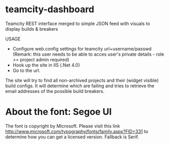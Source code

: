 teamcity-dashboard
==================

Teamcity REST interface merged to simple JSON feed with visuals to display builds &amp; breakers

USAGE
 * Configure web.config settings for teamcity url+username/passwd (Remark: this user needs to be able to acces user's private details - role >= project admin required)
 * Hook up the site in IIS (.Net 4.0)
 * Go to the url. 
 
The site will try to find all non-archived projects and their (widget visible) build configs. It will determine which are failing and tries to retrieve the email addresses of the possible build breakers.
 
About the font: Segoe UI
==================
The font is copyright by Microsoft. Please visit this link http://www.microsoft.com/typography/fonts/family.aspx?FID=331 to determine how you can get a licensed version. Fallback is Serif.